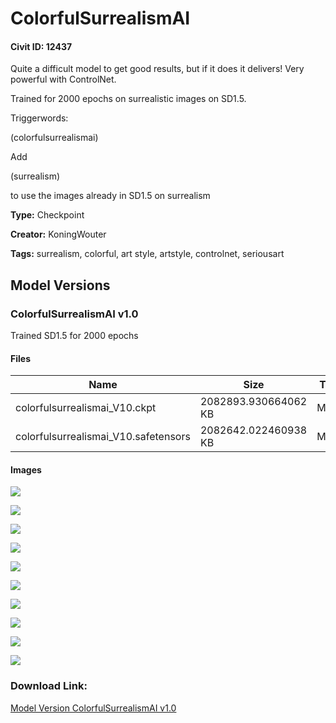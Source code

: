 # ColorfulSurrealismAI

#### Civit ID: 12437

<p>Quite a difficult model to get good results, but if it does it delivers! Very powerful with ControlNet.</p><p></p><p>Trained for 2000 epochs on surrealistic images on SD1.5.</p><p></p><p>Triggerwords:</p><p>(colorfulsurrealismai)</p><p></p><p>Add</p><p>(surrealism)</p><p>to use the images already in SD1.5 on surrealism</p>

**Type:** Checkpoint

**Creator:** KoningWouter

**Tags:** surrealism, colorful, art style, artstyle, controlnet, seriousart

## Model Versions

### ColorfulSurrealismAI v1.0

<p>Trained SD1.5 for 2000 epochs</p>

#### Files

| Name | Size | Type | Format | Download Url | AutoV1 | AutoV2 | SHA256 | CRC32 | BLAKE3 |
| --- | --- | --- | --- | --- | --- | --- | --- | --- | --- |
| colorfulsurrealismai_V10.ckpt | 2082893.930664062 KB | Model | PickleTensor | https://civitai.com/api/download/models/14669?type=Model&format=PickleTensor&size=full&fp=fp16 | 557350E1 | FF5D360919 | FF5D360919E456D57959EE1D9FC00CA9C3EFD7DB9DB9E916068A2945509EE459 | F497E231 | EEAE385F5FEB75357A4175447DE03BF0C18E36DB702280C28C2903D04AAAF413 |
| colorfulsurrealismai_V10.safetensors | 2082642.022460938 KB | Model | SafeTensor | https://civitai.com/api/download/models/14669 | 0248DA5C | FFAE54FF50 | FFAE54FF506F12AC41981528CACB8572A51FF406B034F16F7F3862EEDCB3C0DB | 2495DB38 | 67264364075C0D0C7CB7CBDF99C6A492673041A0AE1DEBC7033AD78937CA062D |

#### Images

<p><img src="https://image.civitai.com/xG1nkqKTMzGDvpLrqFT7WA/bd2cca18-6053-4c2c-2a2d-aae0b1715600/width=450/143392.jpeg" /></p>

<p><img src="https://image.civitai.com/xG1nkqKTMzGDvpLrqFT7WA/952c7f58-d465-45c7-e11e-cbf6aef22200/width=450/143403.jpeg" /></p>

<p><img src="https://image.civitai.com/xG1nkqKTMzGDvpLrqFT7WA/b31f32e0-69d9-468f-e4fe-33a286b81400/width=450/143402.jpeg" /></p>

<p><img src="https://image.civitai.com/xG1nkqKTMzGDvpLrqFT7WA/7b6f5e2e-3f44-4d96-ec07-e4ff80124d00/width=450/143401.jpeg" /></p>

<p><img src="https://image.civitai.com/xG1nkqKTMzGDvpLrqFT7WA/70748eb5-de26-4f79-d12b-06f6fc13cd00/width=450/143400.jpeg" /></p>

<p><img src="https://image.civitai.com/xG1nkqKTMzGDvpLrqFT7WA/bd25d402-0924-46e4-7e05-ae99e12aa900/width=450/143399.jpeg" /></p>

<p><img src="https://image.civitai.com/xG1nkqKTMzGDvpLrqFT7WA/8912aa41-597f-4fa5-26be-237c0958f800/width=450/143398.jpeg" /></p>

<p><img src="https://image.civitai.com/xG1nkqKTMzGDvpLrqFT7WA/fce55c71-e6b9-41ea-c0d8-7b0ae9492e00/width=450/143396.jpeg" /></p>

<p><img src="https://image.civitai.com/xG1nkqKTMzGDvpLrqFT7WA/6109c34e-2352-4340-19d3-53913a2f5300/width=450/143395.jpeg" /></p>

<p><img src="https://image.civitai.com/xG1nkqKTMzGDvpLrqFT7WA/51b7fd89-20ea-4ebb-be47-f975d5ffcb00/width=450/143394.jpeg" /></p>

### Download Link:

[Model Version ColorfulSurrealismAI v1.0](https://civitai.com/api/download/models/14669)

